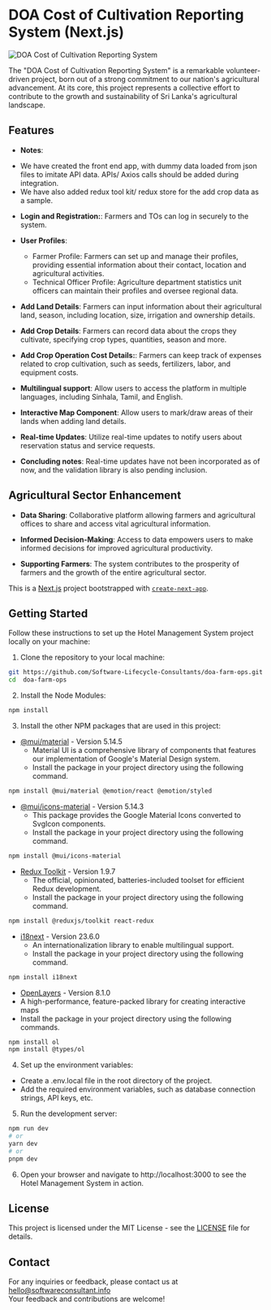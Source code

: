 # DOA Cost of Cultivation Reporting System (Next.js)

![DOA Cost of Cultivation Reporting System](https://softwareconsultant.info/wp-content/themes/slcc/assets/images/logo.png)

The "DOA Cost of Cultivation Reporting System" is a remarkable volunteer-driven project, born out of a strong commitment to our nation's agricultural advancement. At its core, this project represents a collective effort to contribute to the growth and sustainability of Sri Lanka's agricultural landscape.

## Features

- **Notes**:
* We have created the front end app, with dummy data loaded from json files to imitate API data. APIs/ Axios calls should be added during integration.
* We have also added redux tool kit/ redux store for the add crop data as a sample.

- **Login and Registration:**: Farmers and TOs can log in securely to the system.

- **User Profiles**: 
    - Farmer Profile: Farmers can set up and manage their profiles, providing essential information about their contact, location and agricultural activities.
    - Technical Officer Profile: Agriculture department statistics unit officers can maintain their profiles and oversee regional data.
 
- **Add Land Details**: Farmers can input information about their agricultural land, season, including location, size, irrigation and ownership details.

- **Add Crop Details**: Farmers can record data about the crops they cultivate, specifying crop types, quantities, season and more.

- **Add Crop Operation Cost Details:**: Farmers can keep track of expenses related to crop cultivation, such as seeds, fertilizers, labor, and equipment costs.

- **Multilingual support**: Allow users to access the platform in multiple languages, including Sinhala, Tamil, and English.

- **Interactive Map Component**: Allow users to mark/draw areas of their lands when adding land details.

- **Real-time Updates**: Utilize real-time updates to notify users about reservation status and service requests.

- **Concluding notes**: Real-time updates have not been incorporated as of now, and the validation library is also pending inclusion. 

## Agricultural Sector Enhancement

- **Data Sharing**: Collaborative platform allowing farmers and agricultural offices to share and access vital agricultural information.

- **Informed Decision-Making**: Access to data empowers users to make informed decisions for improved agricultural productivity.

- **Supporting Farmers**: The system contributes to the prosperity of farmers and the growth of the entire agricultural sector.

This is a [Next.js](https://nextjs.org/) project bootstrapped with [`create-next-app`](https://github.com/vercel/next.js/tree/canary/packages/create-next-app).

## Getting Started

Follow these instructions to set up the Hotel Management System project locally on your machine:

1. Clone the repository to your local machine:
 ```bash
git https://github.com/Software-Lifecycle-Consultants/doa-farm-ops.git
cd  doa-farm-ops
 ```
2. Install the Node Modules:

```bash
npm install
 ```
 
3. Install the other NPM packages that are used in this project:

- [@mui/material](https://mui.com/material-ui/getting-started/installation/) - Version 5.14.5
  - Material UI is a comprehensive library of components that features our implementation of Google's Material Design system.
  - Install the package in your project directory using the following command.
 ```bash
npm install @mui/material @emotion/react @emotion/styled
 ```

- [@mui/icons-material](https://mui.com/material-ui/icons/) - Version 5.14.3
  - This package provides the Google Material Icons converted to SvgIcon components.
  - Install the package in your project directory using the following command.
 ```bash
npm install @mui/icons-material
 ```
- [Redux Toolkit](https://redux-toolkit.js.org/introduction/getting-started) - Version 1.9.7
  - The official, opinionated, batteries-included toolset for efficient Redux development.
  - Install the package in your project directory using the following command.
 ```bash
npm install @reduxjs/toolkit react-redux
 ```
- [i18next](https://www.i18next.com/overview/getting-started) - Version 23.6.0
  - An internationalization library to enable multilingual support.
  - Install the package in your project directory using the following command.
 ```bash
npm install i18next
 ```
 - [OpenLayers](https://openlayers.org/doc/quickstart.html) - Version 8.1.0
  - A high-performance, feature-packed library for creating interactive maps
  - Install the package in your project directory using the following commands.
 ```bash
npm install ol
npm install @types/ol
 ```

4. Set up the environment variables:
  - Create a .env.local file in the root directory of the project.
  - Add the required environment variables, such as database connection strings, API keys, etc.
    
5. Run the development server:
 ```bash
npm run dev
# or
yarn dev
# or
pnpm dev
 ```
6. Open your browser and navigate to http://localhost:3000 to see the Hotel Management System in action.

## License
This project is licensed under the MIT License - see the [LICENSE](https://github.com/git/git-scm.com/blob/main/MIT-LICENSE.txt) file for details.

## Contact
For any inquiries or feedback, please contact us at hello@softwareconsultant.info  
Your feedback and contributions are welcome!
